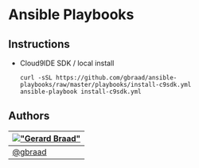 Ansible Playbooks
=================


Instructions
------------

   * Cloud9IDE SDK / local install  

      ```
      curl -sSL https://github.com/gbraad/ansible-playbooks/raw/master/playbooks/install-c9sdk.yml
      ansible-playbook install-c9sdk.yml
      ```


Authors
-------

| [!["Gerard Braad"](http://gravatar.com/avatar/e466994eea3c2a1672564e45aca844d0.png?s=60)](http://gbraad.nl "Gerard Braad <me@gbraad.nl>") |
|---|
| [@gbraad](https://twitter.com/gbraad)  |
